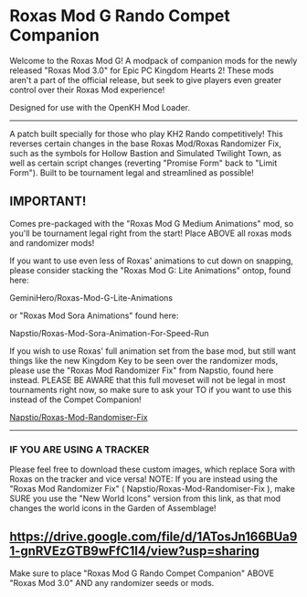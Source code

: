 # Roxas Mod G Rando Compet Companion
Welcome to the Roxas Mod G! A modpack of companion mods for the newly released "Roxas Mod 3.0" for Epic PC Kingdom Hearts 2! These mods aren't a part of the official release, but seek to give players even greater control over their Roxas Mod experience!

Designed for use with the OpenKH Mod Loader.

---

A patch built specially for those who play KH2 Rando competitively! This reverses certain changes in the base Roxas Mod/Roxas Randomizer Fix, such as the symbols for Hollow Bastion and Simulated Twilight Town, as well as certain script changes (reverting "Promise Form" back to "Limit Form"). Built to be tournament legal and streamlined as possible!

## **IMPORTANT!**

Comes pre-packaged with the "Roxas Mod G Medium Animations" mod, so you'll be tournament legal right from the start! Place ABOVE all roxas mods and randomizer mods! 

If you want to use even less of Roxas' animations to cut down on snapping, please consider stacking the "Roxas Mod G: Lite Animations" ontop, found here: 

GeminiHero/Roxas-Mod-G-Lite-Animations

or "Roxas Mod Sora Animations" found here:

Napstio/Roxas-Mod-Sora-Animation-For-Speed-Run

If you wish to use Roxas' full animation set from the base mod, but still want things like the new Kingdom Key to be seen over the randomizer mods, please use the "Roxas Mod Randomizer Fix" from Napstio, found here instead. PLEASE BE AWARE that this full moveset will not be legal in most tournaments right now, so make sure to ask your TO if you want to use this instead of the Compet Companion!

[Napstio/Roxas-Mod-Randomiser-Fix](https://github.com/Napstio/Roxas-Mod-Randomiser-Fix)

---
### IF YOU ARE USING A TRACKER

Please feel free to download these custom images, which replace Sora with Roxas on the tracker and vice versa! NOTE: If you are instead using the "Roxas Mod Randomizer Fix" ( Napstio/Roxas-Mod-Randomiser-Fix ), make SURE you use the "New World Icons" version from this link, as that mod changes the world icons in the Garden of Assemblage!

https://drive.google.com/file/d/1ATosJn166BUa91-gnRVEzGTB9wFfC1I4/view?usp=sharing
---

Make sure to place "Roxas Mod G Rando Compet Companion" ABOVE "Roxas Mod 3.0" AND any randomizer seeds or mods.
